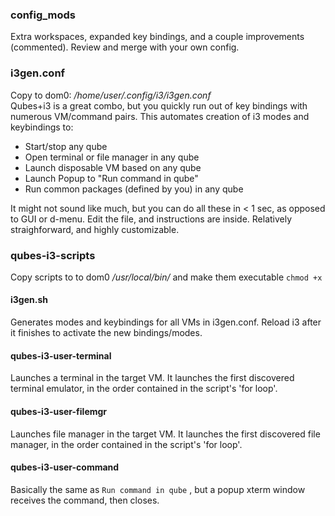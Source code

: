 ### config_mods
Extra workspaces, expanded key bindings, and a couple improvements (commented). Review and merge with your own config.

### i3gen.conf 
Copy to dom0:  */home/user/.config/i3/i3gen.conf*<br>
Qubes+i3 is a great combo, but you quickly run out of key bindings with numerous VM/command pairs. This automates creation of i3 modes and keybindings to:
- Start/stop any qube
- Open terminal or file manager in any qube
- Launch disposable VM based on any qube
- Launch Popup to "Run command in qube"
- Run common packages (defined by you) in any qube

It might not sound like much, but you can do all these in < 1 sec, as opposed to GUI or d-menu.
Edit the file, and instructions are inside. Relatively straighforward, and highly customizable.

### qubes-i3-scripts
Copy scripts to to dom0 */usr/local/bin/* and make them executable `chmod +x`

#### i3gen.sh 
Generates modes and keybindings for all VMs in i3gen.conf. Reload i3 after it finishes to activate the new bindings/modes.

#### qubes-i3-user-terminal
Launches a terminal in the target VM.  It launches the first discovered terminal emulator, in the order contained in the script's 'for loop'.

#### qubes-i3-user-filemgr
Launches file manager in the target VM.  It launches the first discovered file manager, in the order contained in the script's 'for loop'.

#### qubes-i3-user-command
Basically the same as `Run command in qube` , but a popup xterm window receives the command, then closes.

